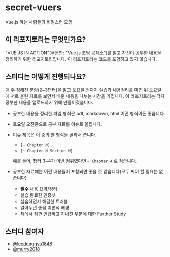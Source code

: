 # secret-vuers
Vue.js 하는 사람들의 비밀스런 모임

## 이 리포지토리는 무엇인가요?
"VUE.JS IN ACTION"(국문판: "Vue.js 코딩 공작소")를 읽고 자신이 공부한 내용을 정리하기 위한 리포지토리입니다. 이 리포지토리는 코드를 포함하고 있지 않습니다.

## 스터디는 어떻게 진행되나요?
매 주 정해진 분량(2~3챕터)을 읽고 토요일 전까지 실습과 내용정리를 마친 뒤 토요일에 서로 올린 자료를 보면서 배운 내용을 나누는 시간을 가집니다. 이 리포지토리는 각자 공부한 내용을 업로드하기 위해 만들어졌습니다.

- 공부한 내용을 정리한 파일 형식은 pdf, markdown, html 어떤 형식이든 좋습니다.
- 토요일 오전중으로 공부 자료를 이슈로 올립니다.
- 이슈 제목은 이 중의 한 형식을 골라서 씁니다.
  - `[~ Chapter N]`
  - `[~ Chapter N Section M]`
  
  예를 들어, 챕터 3~4가 이번 범위였다면 `~ Chapter 4` 로 적습니다.
- 공부한 자료에는 이런 내용들이 포함되면 좋을 것 같습니다(모두 써야 할 필요는 없습니다).
  - **필수** 내용 요약/정리
  - 실습 완료한 인증샷
  - 실습하면서 해결한 트러블
  - 알아두면 좋을 이론적 배경
  - 책에서 잠깐 언급하고 지나친 부분에 대한 Further Study

## 스터디 참여자
- [@leedonggyu1848](https://github.com/leedonggyu1848)
- [@murry2018](https;//github.com/murry2018)
